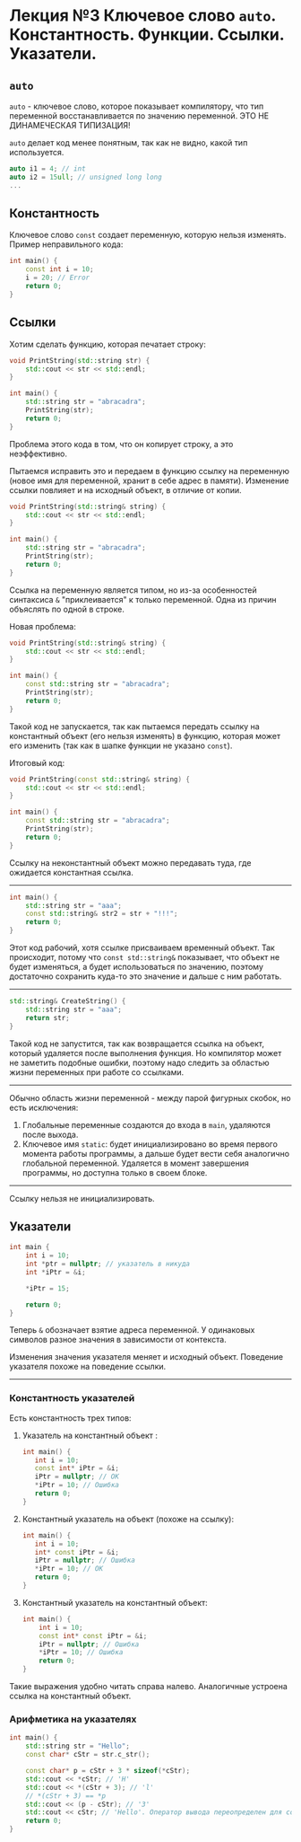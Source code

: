 # Лекция №3 Ключевое слово `auto`. Константность. Функции. Ссылки. Указатели.

## `auto`

`auto` - ключевое слово, которое показывает компилятору, что тип переменной восстанавливается по значению переменной. ЭТО НЕ ДИНАМЕЧЕСКАЯ ТИПИЗАЦИЯ!

`auto` делает код менее понятным, так как не видно, какой тип используется.

```c++
auto i1 = 4; // int
auto i2 = 15ull; // unsigned long long
...
```

## Константность

Ключевое слово `const` создает переменную, которую нельзя изменять. Пример неправильного кода:
```c++
int main() {
    const int i = 10;
    i = 20; // Error
    return 0;
}
```

## Ссылки

Хотим сделать функцию, которая печатает строку:
```c++
void PrintString(std::string str) {
    std::cout << str << std::endl;
}

int main() {
    std::string str = "abracadra";
    PrintString(str);
    return 0;
}
```

Проблема этого кода в том, что он копирует строку, а это неэффективно.

Пытаемся исправить это и передаем в функцию ссылку на переменную (новое имя для переменной, хранит в себе адрес в памяти). Изменение ссылки повлияет и на исходный объект, в отличие от копии.

```c++
void PrintString(std::string& string) {
    std::cout << str << std::endl;
}

int main() {
    std::string str = "abracadra";
    PrintString(str);
    return 0;
}
```

Ссылка на переменную является типом, но из-за особенностей синтаксиса `&` "приклеивается" к только переменной. Одна из причин объяслять по одной в строке.

Новая проблема:

```c++
void PrintString(std::string& string) {
    std::cout << str << std::endl;
}

int main() {
    const std::string str = "abracadra";
    PrintString(str);
    return 0;
}
```

Такой код не запускается, так как пытаемся передать ссылку на константный объект (его нельзя изменять) в функцию, которая может его изменить (так как в шапке функции не указано `const`).

Итоговый код: 
```c++
void PrintString(const std::string& string) {
    std::cout << str << std::endl;
}

int main() {
    const std::string str = "abracadra";
    PrintString(str);
    return 0;
}
```

Ссылку на неконстантный объект можно передавать туда, где ожидается константная ссылка. 

---

```c++
int main() {
    std::string str = "aaa";
    const std::string& str2 = str + "!!!";
    return 0;
}
```

Этот код рабочий, хотя ссылке присваиваем временный объект. Так происходит, потому что `const std::string&` показывает, что объект не будет изменяться, а будет использоваться по значению, поэтому достаточно сохранить куда-то это значение и дальше с ним работать.

---

```c++
std::string& CreateString() {
    std::string str = "aaa";
    return str;
}
```

Такой код не запустится, так как возвращается ссылка на объект, который удаляется после выполнения функция. Но компилятор может не заметить подобные ошибки, поэтому надо следить за областью жизни переменных при работе со ссылками.

---

Обычно область жизни переменной - между парой фигурных скобок, но есть исключения:
1) Глобальные переменные создаются до входа в `main`, удаляются после выхода.
2) Ключевое имя `static`: будет инициализировано во время первого момента работы программы, а дальше будет вести себя аналогично глобальной переменной. Удаляется в момент завершения программы, но доступна только в своем блоке.
---

Ссылку нельзя не инициализировать. 

## Указатели

```c++
int main {
    int i = 10;
    int *ptr = nullptr; // указатель в никуда
    int *iPtr = &i;

    *iPtr = 15;

    return 0;
}
```

Теперь `&` обозначает взятие адреса переменной. У одинаковых символов разное значения в зависимости от контекста.

Изменения значения указателя меняет и исходный объект. Поведение указателя похоже на поведение ссылки.

---

### Константность указателей

Есть константность трех типов:

1) Указатель на константный объект :
     ```c++
    int main() {
        int i = 10;
        const int* iPtr = &i;
        iPtr = nullptr; // OK
        *iPtr = 10; // Ошибка
        return 0;
    }
    ```

2) Константный указатель на объект (похоже на ссылку):
     ```c++
    int main() {
        int i = 10;
        int* const iPtr = &i;
        iPtr = nullptr; // Ошибка
        *iPtr = 10; // ОК
        return 0;
    }
    ```

3) Константный указатель на константный объект:
    ```c++
    int main() {
        int i = 10;
        const int* const iPtr = &i;
        iPtr = nullptr; // Ошибка
        *iPtr = 10; // Ошибка
        return 0;
    }
    ```

Такие выражения удобно читать справа налево. Аналогичные устроена ссылка на константный объект.

### Арифметика на указателях

```c++
int main() {
    std::string str = "Hello";
    const char* cStr = str.c_str();

    const char* p = cStr + 3 * sizeof(*cStr);
    std::cout << *cStr; // 'H'
    std::cout << *(cStr + 3); // 'l'
    // *(cStr + 3) == *p
    std::cout << (p - cStr); // '3'
    std::cout << cStr; // 'Hello'. Оператор вывода переопределен для const char* 
    return 0;
}
```

